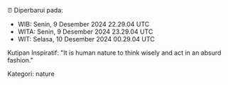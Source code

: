 ⏰ Diperbarui pada:
- WIB: Senin, 9 Desember 2024 22.29.04 UTC
- WITA: Senin, 9 Desember 2024 23.29.04 UTC
- WIT: Selasa, 10 Desember 2024 00.29.04 UTC

Kutipan Inspiratif:
"It is human nature to think wisely and act in an absurd fashion."


Kategori: nature

